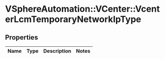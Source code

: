 # VSphereAutomation::VCenter::VcenterLcmTemporaryNetworkIpType

## Properties
Name | Type | Description | Notes
------------ | ------------- | ------------- | -------------


